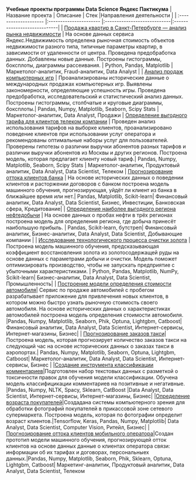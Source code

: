 **Учебные проекты программы Data Science Яндекс Пактикума**
| Название проекта      | Описание               | Стек                        |Направления деятельности     |
| :-------------------- |:---------------------- |:----------------------------|:----------------------------|
| [Продажа квартир в Санкт-Петербурге — анализ рынка недвижимости](https://github.com/AnnaTrampa/Portfolio/tree/main/Apartment_Listings_EDA) | На основе данных сервиса Яндекс.Недвижимость определена рыночная стоимость объектов недвижимости разного типа, типичные параметры квартир, в зависимости от удаленности от центра. Проведена предобработка данных. Добавлены новые данные. Построены гистограммы, боксплоты, диаграммы рассеивания. | Python, Pandas, Matplotlib | Маркетолог-аналитик, Fraud-аналитик, Data Analyst |
| [Анализ продаж компьютерных игр](https://github.com/AnnaTrampa/Portfolio/tree/main/Game_Sales_DA) | Проанализированы исторические данные о международных продажах компьютерных игр. Выявлены закономерности, определяющие успешность игры. Проведена предобработка, исследовательский и статистический анализ данных. Построены гистограммы, столбчатые и круговые диаграммы, боксплоты.| Pandas, Numpy, Matplotlib, Seaborn, Scipy Stats | Маркетолог-аналитик, Data Analyst, Продажи
| [Определение выгодного тарифа для клиентов телеком компании](https://github.com/AnnaTrampa/Portfolio/tree/main/Tariffs_Recommendatios_DA_SA_ML) | Проведен анализ использования тарифов на выборке клиентов, проанализировано поведение клиентов при использовании услуг оператора и рекомендованы оптимальные наборы услуг для пользователей. Проверены гипотезы о различии выручки абонентов разных тарифов и различии выручки абонентов из Москвы и других регионов. Построена модель, которая предлагает клиенту новый тариф.| Pandas, Numpy, Matplotlib, Seaborn, Scipy Stats | Маркетолог-аналитик, Продуктовый аналитик, Data Analyst, Data Scientist, Телеком
| [Прогнозирование оттока клиентов банка](https://github.com/AnnaTrampa/Portfolio/tree/main/Bank%20_Clients_Churn_ML) | На основе исторических данных о поведении клиентов и расторжении договоров с банком построена модель машинного обучения, прогнозирующая, уйдёт ли клиент из банка в ближайшее время или нет.| Pandas, Matplotlib, Scikit-learn| Финансовый аналитик, Data Analyst, Data Scientist, Бизнес, Инвестиции, Банковская сфера, Кредитование|
| [Определение наиболее выгодного региона нефтедобычи](https://github.com/AnnaTrampa/Portfolio/tree/main/Oil_Well_Location_ML) | На основе данных о пробах нефти в трёх регионах построена модель для определения региона, где добыча принесёт наибольшую прибыль. | Pandas, Scikit-learn, бутстреп| Финансовый аналитик, Бизнес-аналитик, Data Analyst, Data Scientist, Добывающие компании |
| [Исследование технологического процесса очистки золота](https://github.com/AnnaTrampa/Portfolio/tree/main/Gold_Recovery_ML) | Построена модель машинного обучения, предсказывающая коэффициент восстановления золота из золотосодержащей руды на основе данных с параметрами добычи и очистки.  Модель поможет оптимизировать производство, чтобы не запускать предприятие с убыточными характеристиками. | Python, Pandas, Matplotlib, NumPy, Scikit-learn| Бизнес-аналитик, Data Analyst, Data Scientist, Промышленность|
 | [Построение модели определения стоимости автомобиля](https://github.com/AnnaTrampa/Portfolio/tree/main/Auto_Prices_ML)| Сервис по продаже автомобилей с пробегом разрабатывает приложение для привлечения новых клиентов, в котором можно быстро узнать рыночную стоимость своего автомобиля. На основе исторических данных о характеристиках автомобилей построена модель определения стоимости автомобиля. |Pandas, Numpy, Matplotlib, Seaborn, Phik, Optuna, Lightgbm, Catboost| Финансовый аналитик, Data Analyst, Data Scientist, Интернет-сервисы, Интернет-магазины, Бизнес|
 | [Прогнозирование заказов такси](https://github.com/AnnaTrampa/Portfolio/blob/main/Portfolio/tree/main/Taxi_Orders_Forecast.ipynb)| Построена модель, которая прогнозирует количество заказов такси на следующий час на основе исторических данных о заказах такси в аэропортах.| Pandas, Numpy, Matplotlib, Seaborn, Optuna, Lightgbm, Catboost| Маркетолог-аналитик, Data Analyst, Data Scientist, Интернет-сервисы, Бизнес |
|[Создание инструмента классификации комментариев](https://github.com/AnnaTrampa/Portfolio/blob/main/Comments_Classification_ML_For_Texts.ipynb)|Подготовлен набор текстовых данных с разметкой о токсичности правок для обучения модели классификации. Обучена модель классифицикации комментариев на позитивные и негативные. |Pandas, Numpy, NLTK, Spacy, Sklearn, CatBoost |Data Analyst, Data Scientist, Интернет-сервисы, Интернет-магазины, Бизнес|
|[Определение возраста покупателей](https://github.com/AnnaTrampa/Portfolio/blob/main/Determining_Customers_Age_CV/Determining_Customers_Age_CV.ipynb)|Создадана системы компьютерного зрения для обработки фотографий покупателей в прикассовой зоне сетевого супермаркета. Построена модель, которая по фотографии определит возраст клиентов.|Tensorflow, Keras, Pandas, Numpy, Matplotlib| Data Analyst, Data Scientist, Computer Vision, Ритейл, Бизнес|
|[Прогнозирование оттока клиентов мобильного оператора](https://github.com/AnnaTrampa/Portfolio/blob/main/Mobile_Provider_Clients_Churn_ML/Mobile_Provider_Clients_Churn_ML.ipynb)|Создан прототип модели машинного обучения, прогнозирующей отток клиентов на основе данных данные о клиентах оператора связи: информации об их тарифах и договорах, персональныех данных.|Pandas, Numpy, Matplotlib, Seaborn, Phik, Sklearn, Optuna, Lightgbm, Catboost| Маркетинг-аналитик, Продуктовый аналитик, Data Analyst, Data Scientist, Телеком
